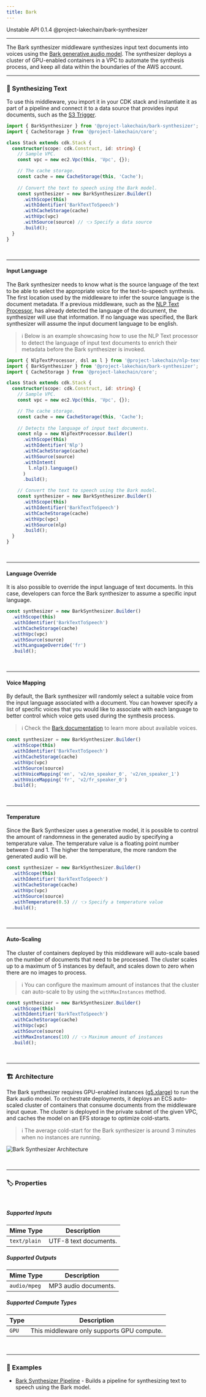 ```yaml
---
title: Bark
---
```


<span title="Label: Pro" data-view-component="true" class="Label Label--api text-uppercase">
  Unstable API
</span>
<span title="Label: Pro" data-view-component="true" class="Label Label--version text-uppercase">
  0.1.4
</span>
<span title="Label: Pro" data-view-component="true" class="Label Label--package">
  @project-lakechain/bark-synthesizer
</span>
<br>

---

The Bark synthesizer middleware synthesizes input text documents into voices using the [Bark generative audio model](https://github.com/suno-ai/bark/tree/main). The synthesizer deploys a cluster of GPU-enabled containers in a VPC to automate the synthesis process, and keep all data within the boundaries of the AWS account.

---

### 🐶 Synthesizing Text

To use this middleware, you import it in your CDK stack and instantiate it as part of a pipeline and connect it to a data source that provides input documents, such as the [S3 Trigger](/project-lakechain/triggers/s3-event-trigger).

```typescript
import { BarkSynthesizer } from '@project-lakechain/bark-synthesizer';
import { CacheStorage } from '@project-lakechain/core';

class Stack extends cdk.Stack {
  constructor(scope: cdk.Construct, id: string) {
    // Sample VPC.
    const vpc = new ec2.Vpc(this, 'Vpc', {});

    // The cache storage.
    const cache = new CacheStorage(this, 'Cache');
    
    // Convert the text to speech using the Bark model.
    const synthesizer = new BarkSynthesizer.Builder()
      .withScope(this)
      .withIdentifier('BarkTextToSpeech')
      .withCacheStorage(cache)
      .withVpc(vpc)
      .withSource(source) // 👈 Specify a data source
      .build();
  }
}
```

<br>

---

#### Input Language

The Bark synthesizer needs to know what is the source language of the text to be able to select the appropriate voice for the text-to-speech synthesis. The first location used by the middleware to infer the source language is the document metadata. If a previous middleware, such as the [NLP Text Processor](/project-lakechain/text-processing/nlp-text-processor), has already detected the language of the document, the synthesizer will use that information. If no language was specified, the Bark synthesizer will assume the input document language to be english.

> ℹ️ Below is an example showcasing how to use the NLP Text processor to detect the language of input text documents to enrich their metadata before the Bark synthesizer is invoked.

```typescript
import { NlpTextProcessor, dsl as l } from '@project-lakechain/nlp-text-processor';
import { BarkSynthesizer } from '@project-lakechain/bark-synthesizer';
import { CacheStorage } from '@project-lakechain/core';

class Stack extends cdk.Stack {
  constructor(scope: cdk.Construct, id: string) {
    // Sample VPC.
    const vpc = new ec2.Vpc(this, 'Vpc', {});

    // The cache storage.
    const cache = new CacheStorage(this, 'Cache');
    
    // Detects the language of input text documents.
    const nlp = new NlpTextProcessor.Builder()
      .withScope(this)
      .withIdentifier('Nlp')
      .withCacheStorage(cache)
      .withSource(source)
      .withIntent(
        l.nlp().language()
      )
      .build();

    // Convert the text to speech using the Bark model.
    const synthesizer = new BarkSynthesizer.Builder()
      .withScope(this)
      .withIdentifier('BarkTextToSpeech')
      .withCacheStorage(cache)
      .withVpc(vpc)
      .withSource(nlp)
      .build();
  }
}
```

<br>

---

#### Language Override

It is also possible to override the input language of text documents. In this case, developers can force the Bark synthesizer to assume a specific input language.

```typescript
const synthesizer = new BarkSynthesizer.Builder()
  .withScope(this)
  .withIdentifier('BarkTextToSpeech')
  .withCacheStorage(cache)
  .withVpc(vpc)
  .withSource(source)
  .withLanguageOverride('fr')
  .build();
```

<br>

---

#### Voice Mapping

By default, the Bark synthesizer will randomly select a suitable voice from the input language associated with a document. You can however specify a list of specific voices that you would like to associate with each language to better control which voice gets used during the synthesis process.

> ℹ️ Check the [Bark documentation](https://suno-ai.notion.site/8b8e8749ed514b0cbf3f699013548683?v=bc67cff786b04b50b3ceb756fd05f68c) to learn more about available voices.

```typescript
const synthesizer = new BarkSynthesizer.Builder()
  .withScope(this)
  .withIdentifier('BarkTextToSpeech')
  .withCacheStorage(cache)
  .withVpc(vpc)
  .withSource(source)
  .withVoiceMapping('en', 'v2/en_speaker_0', 'v2/en_speaker_1')
  .withVoiceMapping('fr', 'v2/fr_speaker_0')
  .build();
```

<br>

---

#### Temperature

Since the Bark Synthesizer uses a generative model, it is possible to control the amount of randomness in the generated audio by specifying a temperature value. The temperature value is a floating point number between 0 and 1. The higher the temperature, the more random the generated audio will be.

```typescript
const synthesizer = new BarkSynthesizer.Builder()
  .withScope(this)
  .withIdentifier('BarkTextToSpeech')
  .withCacheStorage(cache)
  .withVpc(vpc)
  .withSource(source)
  .withTemperature(0.5) // 👈 Specify a temperature value
  .build();
```

<br>

---

#### Auto-Scaling

The cluster of containers deployed by this middleware will auto-scale based on the number of documents that need to be processed. The cluster scales up to a maximum of 5 instances by default, and scales down to zero when there are no images to process.

> ℹ️ You can configure the maximum amount of instances that the cluster can auto-scale to by using the `withMaxInstances` method.

```typescript
const synthesizer = new BarkSynthesizer.Builder()
  .withScope(this)
  .withIdentifier('BarkTextToSpeech')
  .withCacheStorage(cache)
  .withVpc(vpc)
  .withSource(source)
  .withMaxInstances(10) // 👈 Maximum amount of instances
  .build();
```

<br>

---

### 🏗️ Architecture

The Bark synthesizer requires GPU-enabled instances ([g5.xlarge](https://aws.amazon.com/fr/ec2/instance-types/g5/)) to run the Bark audio model. To orchestrate deployments, it deploys an ECS auto-scaled cluster of containers that consume documents from the middleware input queue. The cluster is deployed in the private subnet of the given VPC, and caches the model on an EFS storage to optimize cold-starts.

> ℹ️ The average cold-start for the Bark synthesizer is around 3 minutes when no instances are running.

![Bark Synthesizer Architecture](../../../assets/bark-synthesizer-architecture.png)

<br>

---

### 🏷️ Properties

<br>

##### Supported Inputs

|  Mime Type  | Description |
| ----------- | ----------- |
| `text/plain` | UTF-8 text documents. |

##### Supported Outputs

|  Mime Type  | Description |
| ----------- | ----------- |
| `audio/mpeg` | MP3 audio documents. |

##### Supported Compute Types

| Type  | Description |
| ----- | ----------- |
| `GPU` | This middleware only supports GPU compute. |

<br>

---

### 📖 Examples

- [Bark Synthesizer Pipeline](https://github.com/awslabs/project-lakechain/tree/main/examples/simple-pipelines/text-to-speech-pipelines/bark-synthesizer) - Builds a pipeline for synthesizing text to speech using the Bark model.
